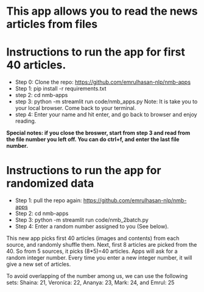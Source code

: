 # This app allows you to read the news articles from files

# Instructions to run the app for first 40 articles.

- Step 0: Clone the repo: https://github.com/emrulhasan-nlp/nmb-apps
- Step 1: pip install -r requirements.txt
- step 2: cd nmb-apps
- step 3: python -m streamlit run code/nmb_apps.py 
    Note: It is take you to your local browser. Come back to your terminal.
- step 4: Enter your name and hit enter, and go back to browser and enjoy reading. 

**Special notes: if you close the broswer, start from step 3 and read from the file number you left off. You can do ctrl+f, and enter the last file number.**


# Instructions to run the app for randomized data 

- Step 1: pull the repo again: https://github.com/emrulhasan-nlp/nmb-apps
- Step 2: cd nmb-apps
- Step 3: python -m streamlit run code/nmb_2batch.py 
- Step 4: Enter a random number assigned to you (See below).

This new app picks first 40 articles (images and contents) from each source, and randomly shuffle them. Next, first 8 articles are picked from the 40. So from 5 sources, it picks (8*5)=40 articles. Apps will ask for a random integer number. Every time you enter a new integer number, it will give a new set of articles. 

To avoid overlapping of the number among us, we can use the following sets: Shaina: 21, Veronica: 22, Ananya: 23, Mark: 24, and Emrul: 25


